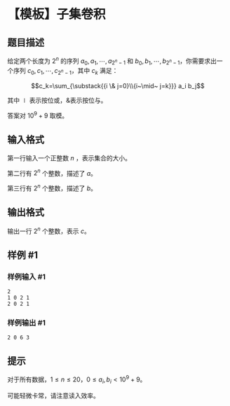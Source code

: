 # 【模板】子集卷积

## 题目描述

给定两个长度为 $2^n$ 的序列 $a_0,a_1,\cdots,a_{2^n-1}$ 和 $b_0,b_1,\cdots,b_{2^n-1}$，你需要求出一个序列 $c_0,c_1,\cdots,c_{2^n-1}$，其中 $c_k$ 满足：

$$c_k=\sum_{\substack{{i \& j=0}\\{i~\mid~ j=k}}} a_i b_j$$

其中$~\mid~$表示按位或，$\&$表示按位与。

答案对 $10^9+9$ 取模。

## 输入格式

第一行输入一个正整数 $n$ ，表示集合的大小。

第二行有 $2^n$ 个整数，描述了 $a$。

第三行有 $2^n$ 个整数，描述了 $b$。

## 输出格式

输出一行 $2^n$ 个整数，表示 $c$。

## 样例 #1

### 样例输入 #1
```
2
1 0 2 1
2 0 2 1
```

### 样例输出 #1

```
2 0 6 3
```

## 提示

对于所有数据，$1\le n\le 20$，$0\le a_i,b_i< 10^9+9$。

可能轻微卡常，请注意读入效率。
